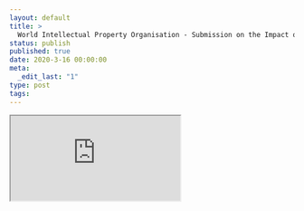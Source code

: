 ```yaml
---
layout: default
title: >
  World Intellectual Property Organisation - Submission on the Impact of Artificial Intelligence on IP Policy
status: publish
published: true
date: 2020-3-16 00:00:00
meta:
  _edit_last: "1"
type: post
tags:
---
```

<div  id="qrcode"></div>
<div>
<iframe src="https://researchers.mq.edu.au/en/projects/world-intellectual-property-organisation-submission-on-the-impact">
</iframe>
</div>

<script type="text/javascript" src="/js/qr/qrcode.js"></script>
<script type="text/javascript">
new QRCode(document.getElementById("qrcode"), "https://researchers.mq.edu.au/en/projects/world-intellectual-property-organisation-submission-on-the-impact");
</script>
        